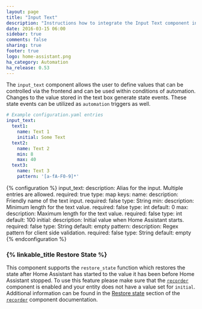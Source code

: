 ```yaml
---
layout: page
title: "Input Text"
description: "Instructions how to integrate the Input Text component into Home Assistant."
date: 2016-03-15 06:00
sidebar: true
comments: false
sharing: true
footer: true
logo: home-assistant.png
ha_category: Automation
ha_release: 0.53
---
```


The `input_text` component allows the user to define values that can be controlled via the frontend and can be used within conditions of automation. Changes to the value stored in the text box generate state events. These state events can be utilized as `automation` triggers as well. 

```yaml
# Example configuration.yaml entries
input_text:
  text1:
    name: Text 1
    initial: Some Text
  text2:
    name: Text 2
    min: 8
    max: 40
  text3:
    name: Text 3
    pattern: '[a-fA-F0-9]*'
```

{% configuration %}
  input_text:
    description: Alias for the input. Multiple entries are allowed.
    required: true
    type: map
    keys:
      name:
        description: Friendly name of the text input.
        required: false
        type: String
      min:
        description: Minimum length for the text value.
        required: false
        type: int
        default: 0
      max:
        description: Maximum length for the text value.
        required: false
        type: int
        default: 100
      initial:
        description: Initial value when Home Assistant starts.
        required: false
        type: String
        default: empty
      pattern:
        description: Regex pattern for client side validation.
        required: false
        type: String
        default: empty
{% endconfiguration %}

### {% linkable_title Restore State %}

This component supports the `restore_state` function which restores the state after Home Assistant has started to the value it has been before Home Assistant stopped. To use this feature please make sure that the [`recorder`](/components/recorder/) component is enabled and your entity does not have a value set for `initial`. Additional information can be found in the [Restore state](/components/recorder/#restore-state) section of the [`recorder`](/components/recorder/) component documentation.
